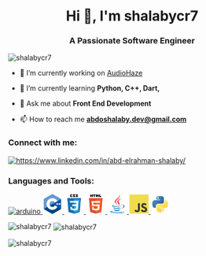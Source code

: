 <h1 align="center">Hi 👋, I'm shalabycr7</h1>
<h3 align="center">A Passionate Software Engineer</h3>

<p align="left"> <img src="https://komarev.com/ghpvc/?username=shalabycr7&label=Profile%20views&color=0e75b6&style=flat" alt="shalabycr7" /> </p>

- 🔭 I’m currently working on [AudioHaze](https://github.com/shalabycr7/AudioHaze)

- 🌱 I’m currently learning **Python, C++, Dart,**

- 💬 Ask me about **Front End Development**

- 📫 How to reach me **abdoshalaby.dev@gmail.com**

<h3 align="left">Connect with me:</h3>
<p align="left">
<a href="https://linkedin.com/in/https://www.linkedin.com/in/abd-elrahman-shalaby/" target="blank"><img align="center" src="https://raw.githubusercontent.com/rahuldkjain/github-profile-readme-generator/master/src/images/icons/Social/linked-in-alt.svg" alt="https://www.linkedin.com/in/abd-elrahman-shalaby/" height="30" width="40" /></a>
</p>

<h3 align="left">Languages and Tools:</h3>
<p align="left"> <a href="https://www.arduino.cc/" target="_blank" rel="noreferrer"> <img src="https://cdn.worldvectorlogo.com/logos/arduino-1.svg" alt="arduino" width="40" height="40"/> </a> <a href="https://www.w3schools.com/cpp/" target="_blank" rel="noreferrer"> <img src="https://raw.githubusercontent.com/devicons/devicon/master/icons/cplusplus/cplusplus-original.svg" alt="cplusplus" width="40" height="40"/> </a> <a href="https://www.w3schools.com/css/" target="_blank" rel="noreferrer"> <img src="https://raw.githubusercontent.com/devicons/devicon/master/icons/css3/css3-original-wordmark.svg" alt="css3" width="40" height="40"/> </a> <a href="https://www.w3.org/html/" target="_blank" rel="noreferrer"> <img src="https://raw.githubusercontent.com/devicons/devicon/master/icons/html5/html5-original-wordmark.svg" alt="html5" width="40" height="40"/> </a> <a href="https://www.java.com" target="_blank" rel="noreferrer"> <img src="https://raw.githubusercontent.com/devicons/devicon/master/icons/java/java-original.svg" alt="java" width="40" height="40"/> </a> <a href="https://developer.mozilla.org/en-US/docs/Web/JavaScript" target="_blank" rel="noreferrer"> <img src="https://raw.githubusercontent.com/devicons/devicon/master/icons/javascript/javascript-original.svg" alt="javascript" width="40" height="40"/> </a> <a href="https://www.python.org" target="_blank" rel="noreferrer"> <img src="https://raw.githubusercontent.com/devicons/devicon/master/icons/python/python-original.svg" alt="python" width="40" height="40"/> </a> </p>

<p><img align="left" src="https://github-readme-stats.vercel.app/api/top-langs?username=shalabycr7&show_icons=true&locale=en&layout=compact" alt="shalabycr7" /></p>

<p>&nbsp;<img align="center" src="https://github-readme-stats.vercel.app/api?username=shalabycr7&show_icons=true&locale=en" alt="shalabycr7" /></p>

<p><img align="center" src="https://github-readme-streak-stats.herokuapp.com/?user=shalabycr7&" alt="shalabycr7" /></p>
